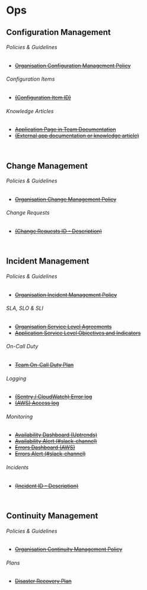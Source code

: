 # Ops

## Configuration Management

###### Policies & Guidelines

- ~~[Organisation Configuration Management Policy]()~~

###### Configuration Items

- ~~[(Configuration Item ID)]()~~

###### Knowledge Articles
- ~~[Application Page in Team Documentation]()~~
- ~~[(External app documentation or knowledge article)]()~~

<br />

## Change Management

###### Policies & Guidelines

- ~~[Organisation Change Management Policy]()~~

###### Change Requests
- ~~[(Change Requests ID - Description)]()~~

<br />

## Incident Management

###### Policies & Guidelines

- ~~[Organisation Incident Management Policy]()~~

###### SLA, SLO & SLI

- ~~[Organisation Service Level Agreements]()~~
- ~~[Application Service Level Objectives and Indicators]()~~

###### On-Call Duty

- ~~[Team On-Call Duty Plan]()~~

###### Logging

- ~~[(Sentry / CloudWatch) Error log]()~~
- ~~[(AWS) Access log]()~~

###### Monitoring

- ~~[Availability Dashboard (Uptrends)]()~~
- ~~[Availability Alert (#slack-channel)]()~~
- ~~[Errors Dashboard (AWS)]()~~
- ~~[Errors Alert (#slack-channel)]()~~

###### Incidents

- ~~[(Incident ID - Description)]()~~

<br />

## Continuity Management

###### Policies & Guidelines

- ~~[Organisation Continuity Management Policy]()~~

###### Plans

- ~~[Disaster Recovery Plan]()~~

